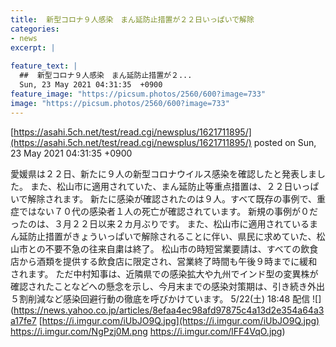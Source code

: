 ```yaml
---
title:  新型コロナ９人感染　まん延防止措置が２２日いっぱいで解除  
categories:
- news
excerpt: |
  
feature_text: |
  ##  新型コロナ９人感染　まん延防止措置が２...
  Sun, 23 May 2021 04:31:35  +0900
feature_image: "https://picsum.photos/2560/600?image=733"
image: "https://picsum.photos/2560/600?image=733"
---
```


[https://asahi.5ch.net/test/read.cgi/newsplus/1621711895/](https://asahi.5ch.net/test/read.cgi/newsplus/1621711895/)
posted on Sun, 23 May 2021 04:31:35  +0900

<!--more-->

愛媛県は２２日、新たに９人の新型コロナウイルス感染を確認したと発表しました。 また、松山市に適用されていた、まん延防止等重点措置は、２２日いっぱいで解除されます。 新たに感染が確認されたのは９人。すべて既存の事例で、重症ではない７０代の感染者１人の死亡が確認されています。 新規の事例が０だったのは、３月２２日以来２カ月ぶりです。 また、松山市に適用されているまん延防止措置がきょういっぱいで解除されることに伴い、県民に求めていた、松山市との不要不急の往来自粛は終了。 松山市の時短営業要請は、すべての飲食店から酒類を提供する飲食店に限定され、営業終了時間も午後９時までに緩和されます。 ただ中村知事は、近隣県での感染拡大や九州でインド型の変異株が確認されたことなどへの懸念を示し、今月末までの感染対策期は、引き続き外出５割削減など感染回避行動の徹底を呼びかけています。 5/22(土) 18:48 配信 ![](https://news.yahoo.co.jp/articles/8efaa4ec98afd97875c4a13d2e354a64a3a17fe7 [https://i.imgur.com/iUbJO9Q.jpg](https://i.imgur.com/iUbJO9Q.jpg) https://i.imgur.com/NgPzj0M.png https://i.imgur.com/lFF4VqO.jpg)
